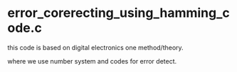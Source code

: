 # error_corerecting_using_hamming_code.c
this code is based on digital electronics one method/theory.



where we use number system and codes for error detect.
